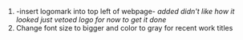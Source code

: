 1. -insert logomark into top left of webpage-
_added didn't like how it looked just vetoed logo for now to get it done_
2. Change font size to bigger and color to gray for recent work titles
